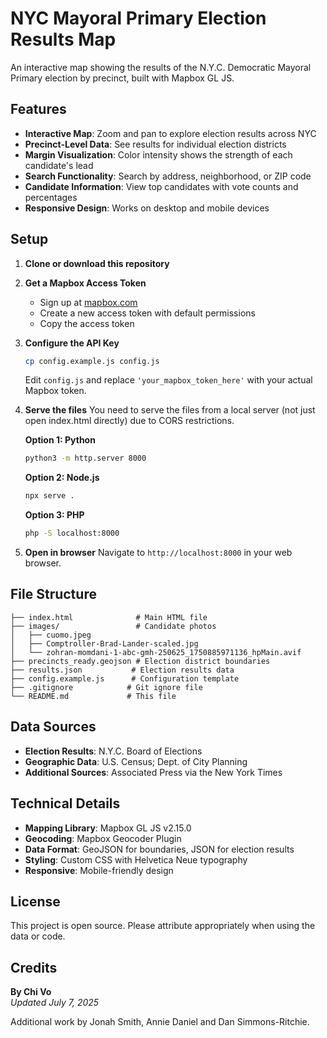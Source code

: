 # NYC Mayoral Primary Election Results Map

An interactive map showing the results of the N.Y.C. Democratic Mayoral Primary election by precinct, built with Mapbox GL JS.

## Features

- **Interactive Map**: Zoom and pan to explore election results across NYC
- **Precinct-Level Data**: See results for individual election districts
- **Margin Visualization**: Color intensity shows the strength of each candidate's lead
- **Search Functionality**: Search by address, neighborhood, or ZIP code
- **Candidate Information**: View top candidates with vote counts and percentages
- **Responsive Design**: Works on desktop and mobile devices

## Setup

1. **Clone or download this repository**

2. **Get a Mapbox Access Token**
   - Sign up at [mapbox.com](https://www.mapbox.com/)
   - Create a new access token with default permissions
   - Copy the access token

3. **Configure the API Key**
   ```bash
   cp config.example.js config.js
   ```
   Edit `config.js` and replace `'your_mapbox_token_here'` with your actual Mapbox token.

4. **Serve the files**
   You need to serve the files from a local server (not just open index.html directly) due to CORS restrictions.
   
   **Option 1: Python**
   ```bash
   python3 -m http.server 8000
   ```
   
   **Option 2: Node.js**
   ```bash
   npx serve .
   ```
   
   **Option 3: PHP**
   ```bash
   php -S localhost:8000
   ```

5. **Open in browser**
   Navigate to `http://localhost:8000` in your web browser.

## File Structure

```
├── index.html              # Main HTML file
├── images/                 # Candidate photos
│   ├── cuomo.jpeg
│   ├── Comptroller-Brad-Lander-scaled.jpg
│   └── zohran-momdani-1-abc-gmh-250625_1750885971136_hpMain.avif
├── precincts_ready.geojson # Election district boundaries
├── results.json           # Election results data
├── config.example.js      # Configuration template
├── .gitignore            # Git ignore file
└── README.md             # This file
```

## Data Sources

- **Election Results**: N.Y.C. Board of Elections
- **Geographic Data**: U.S. Census; Dept. of City Planning
- **Additional Sources**: Associated Press via the New York Times

## Technical Details

- **Mapping Library**: Mapbox GL JS v2.15.0
- **Geocoding**: Mapbox Geocoder Plugin
- **Data Format**: GeoJSON for boundaries, JSON for election results
- **Styling**: Custom CSS with Helvetica Neue typography
- **Responsive**: Mobile-friendly design

## License

This project is open source. Please attribute appropriately when using the data or code.

## Credits

**By Chi Vo**  
*Updated July 7, 2025*

Additional work by Jonah Smith, Annie Daniel and Dan Simmons-Ritchie.
